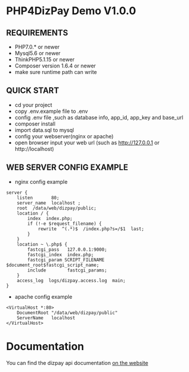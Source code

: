 PHP4DizPay Demo V1.0.0
=============================


REQUIREMENTS
------------
- PHP7.0.* or newer
- Mysql5.6 or newer
- ThinkPHP5.1.15 or newer 
- Composer version 1.6.4 or newer 
- make sure runtime path can write 

QUICK START
-----------
- cd your project 
- copy .env.example file to .env
- config .env file ,such as  database info, app_id, app_key and base_url
- composer install 
- import data.sql to mysql
- config your webserver(nginx or apache)
- open browser input your web url (such as http://127.0.0.1 or http://localhost)


WEB SERVER CONFIG EXAMPLE
-----------
- nginx config example 
```
server {
	listen       80;
	server_name  localhost ;
	root  /data/web/dizpay/public;
	location / {
		index  index.php;
        if (!-e $request_filename) {
            rewrite  ^(.*)$  /index.php?s=/$1  last;
        }
	}
	location ~ \.php$ {
		fastcgi_pass   127.0.0.1:9000;
		fastcgi_index  index.php;
		fastcgi_param SCRIPT_FILENAME $document_root$fastcgi_script_name;
		include        fastcgi_params;
	}
	access_log  logs/dizpay.access.log  main;
}
```

- apache config example 
```
<VirtualHost *:80>
    DocumentRoot "/data/web/dizpay/public"
    ServerName   localhost
</VirtualHost>
```

# Documentation
You can find the dizpay api documentation [on the website](https://www.dizpay.com/en/developer)